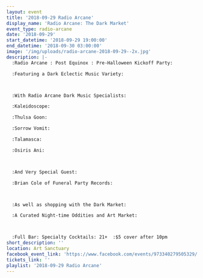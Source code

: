 ```yaml
---
layout: event
title: '2018-09-29 Radio Arcane'
display_name: 'Radio Arcane: The Dark Market'
event_type: radio-arcane
date: '2018-09-29'
start_datetime: '2018-09-29 19:00:00'
end_datetime: '2018-09-30 03:00:00'
image: '/img/uploads/radio-arcane-2018-09-29--2x.jpg'
description: |-
  :Radio Arcane : Post Equinox : Pre-Halloween Kickoff Party:

  :Featuring a Dark Eclectic Music Variety:



  :With Radio Arcane Dark Music Specialists:

  :Kaleidoscope:

  :Thulsa Goon:

  :Sorrow Vomit:

  :Talamasca:

  :Osiris Ani:



  :And Very Special Guest:

  :Brian Cole of Funeral Party Records:



  :As well as shopping with the Dark Market:

  :A Curated Night-time Oddities and Art Market:  



  :Full Bar: Specialty Cocktails: 21+  :$5 cover after 10pm
short_description: ''
location: Art Sanctuary
facebook_event_link: 'https://www.facebook.com/events/973340279505329/'
tickets_link: ''
playlist: '2018-09-29 Radio Arcane'
---
```

